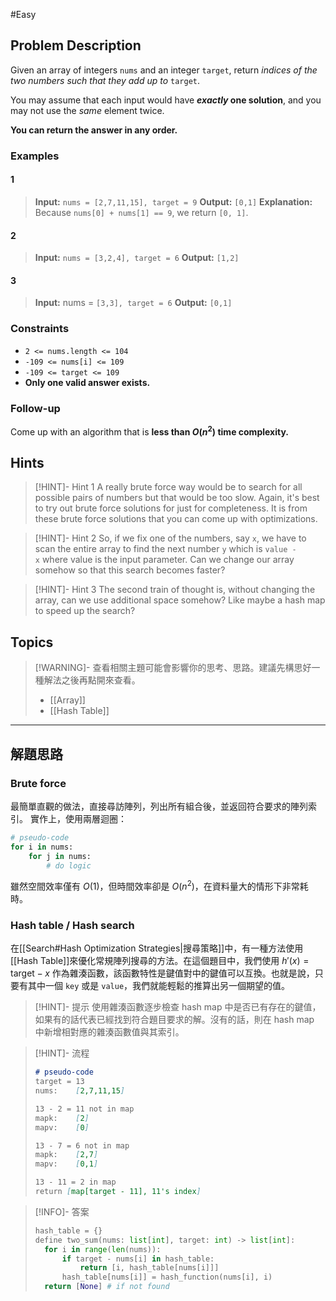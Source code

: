#Easy 
## Problem Description
Given an array of integers `nums` and an integer `target`, return _indices of the two numbers such that they add up to_ `target`.

You may assume that each input would have **_exactly_ one solution**, and you may not use the _same_ element twice.

**You can return the answer in any order.**
### Examples
#### 1
> **Input:** `nums = [2,7,11,15], target = 9`
> **Output:** `[0,1]`
> **Explanation:** Because `nums[0] + nums[1] == 9`, we return `[0, 1]`.
#### 2
> **Input:** `nums = [3,2,4], target = 6`
> **Output:** `[1,2]`
#### 3
> **Input:** nums = `[3,3], target = 6`
> **Output:** `[0,1]`

### Constraints
- `2 <= nums.length <= 104`
- `-109 <= nums[i] <= 109`
- `-109 <= target <= 109`
- **Only one valid answer exists.**

### Follow-up
Come up with an algorithm that is **less than $O(n^2)$ time complexity.**

## Hints
> [!HINT]- Hint 1
> A really brute force way would be to search for all possible pairs of numbers but that would be too slow. Again, it's best to try out brute force solutions for just for completeness. It is from these brute force solutions that you can come up with optimizations.

> [!HINT]- Hint 2
> So, if we fix one of the numbers, say `x`, we have to scan the entire array to find the next number `y` which is `value - x` where value is the input parameter. Can we change our array somehow so that this search becomes faster?

> [!HINT]- Hint 3
> The second train of thought is, without changing the array, can we use additional space somehow? Like maybe a hash map to speed up the search?

## Topics
> [!WARNING]- 查看相關主題可能會影響你的思考、思路。建議先構思好一種解法之後再點開來查看。
> - [[Array]]
> - [[Hash Table]]

---
## 解題思路
### Brute force
最簡單直觀的做法，直接尋訪陣列，列出所有組合後，並返回符合要求的陣列索引。
實作上，使用兩層迴圈：
```python
# pseudo-code
for i in nums:
	for j in nums:
		# do logic
```

雖然空間效率僅有 $O(1)$，但時間效率卻是 $O(n^2)$，在資料量大的情形下非常耗時。

### Hash table / Hash search
在[[Search#Hash Optimization Strategies|搜尋策略]]中，有一種方法使用[[Hash Table]]來優化常規陣列搜尋的方法。在這個題目中，我們使用 $h'(x) = \text{target} - x$ 作為雜湊函數，該函數特性是鍵值對中的鍵值可以互換。也就是說，只要有其中一個 `key` 或是 `value`，我們就能輕鬆的推算出另一個期望的值。

> [!HINT]- 提示
> 使用雜湊函數逐步檢查 hash map 中是否已有存在的鍵值，如果有的話代表已經找到符合題目要求的解。沒有的話，則在 hash map 中新增相對應的雜湊函數值與其索引。

> [!HINT]- 流程
> ```md
> # pseudo-code
> target = 13
> nums:    [2,7,11,15]
> 
> 13 - 2 = 11 not in map
> mapk:    [2]
> mapv:    [0]
> 
> 13 - 7 = 6 not in map
> mapk:    [2,7]
> mapv:    [0,1]
> 
> 13 - 11 = 2 in map
> return [map[target - 11], 11's index]
> ```

> [!INFO]- 答案
> ```python
> hash_table = {}
> define two_sum(nums: list[int], target: int) -> list[int]:
> 	for i in range(len(nums)):
> 		if target - nums[i] in hash_table:
> 			return [i, hash_table[nums[i]]]
> 		hash_table[nums[i]] = hash_function(nums[i], i)		
> 	return [None] # if not found
> ```

